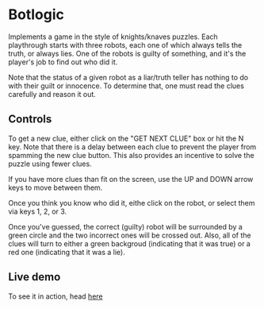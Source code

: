 # Botlogic

Implements a game in the style of knights/knaves puzzles. Each playthrough starts with three robots, each one of which always tells the truth, or always lies. One of the robots is guilty of something, and it's the player's job to find out who did it.

Note that the status of a given robot as a liar/truth teller has nothing to do with their guilt or innocence. To determine that, one must read the clues carefully and reason it out.

## Controls

To get a new clue, either click on the "GET NEXT CLUE" box or hit the N key. Note that there is a delay between each clue to prevent the player from spamming the new clue button. This also provides an incentive to solve the puzzle using fewer clues.

If you have more clues than fit on the screen, use the UP and DOWN arrow keys to move between them.

Once you think you know who did it, eithe click on the robot, or select them via keys 1, 2, or 3. 

Once you've guessed, the correct (guilty) robot will be surrounded by a green circle and the two incorrect ones will be crossed out. Also, all of the clues will turn to either a green backgroud (indicating that it was true) or a red one (indicating that it was a lie).

## Live demo

To see it in action, head [here](http://adrianherbez.net/botlogic/)
